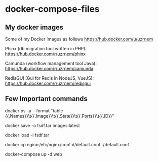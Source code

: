 # docker-compose-files


## My docker images
Some of my Docker Images as follows
https://hub.docker.com/u/uzrnem

Phinx (db migration tool written in PHP): https://hub.docker.com/r/uzrnem/phinx

Camunda (workflow management tool Java): https://hub.docker.com/r/uzrnem/camunda

RedisGUI (Gui for Redis in NodeJS, VueJS): https://hub.docker.com/r/uzrnem/redisgui


## Few Important commands
docker ps -a --format "table {{.Names}}\t{{.Image}}\t{{.State}}\t{{.Ports}}\t{{.ID}}"

docker save -o fsdf.tar images:latest

docker load -i fsdf.tar

docker cp nginx:/etc/nginx/conf.d/default.conf ./default.conf

docker-compose up -d web

